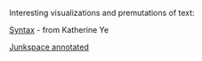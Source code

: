 ---
---

Interesting visualizations and premutations of text:

[Syntax](https://github.com/hypotext/syntax/blob/master/post.md) - from Katherine Ye

[Junkspace annotated](https://www.cavvia.net/junkspace/)